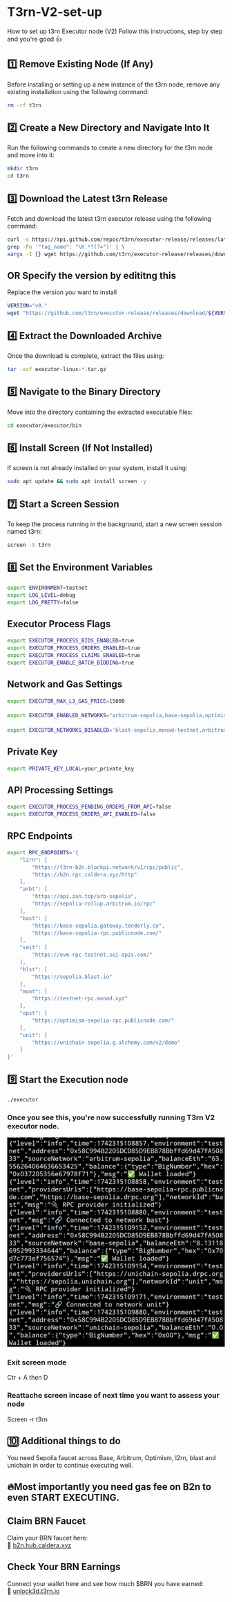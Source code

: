 # T3rn-V2-set-up
How to set up t3rn Executor node (V2)
Follow this instructions, step by step and you're good 👍


## 1️⃣ Remove Existing Node (If Any)  
Before installing or setting up a new instance of the t3rn node, remove any existing installation using the following command:  
```sh
rm -rf t3rn
```
## 2️⃣ Create a New Directory and Navigate Into It

Run the following commands to create a new directory for the t3rn node and move into it:
```sh
mkdir t3rn
cd t3rn
```
## 3️⃣ Download the Latest t3rn Release

Fetch and download the latest t3rn executor release using the following command:
```sh
curl -s https://api.github.com/repos/t3rn/executor-release/releases/latest | \
grep -Po '"tag_name": "\K.*?(?=")' | \
xargs -I {} wget https://github.com/t3rn/executor-release/releases/download/{}/executor-linux-{}.tar.gz
```
## OR Specify the version by edititng this

Replace the version you want to install
```sh
VERSION="v0."
wget "https://github.com/t3rn/executor-release/releases/download/${VERSION}/executor-linux-${VERSION}.tar.gz"
```
## 4️⃣ Extract the Downloaded Archive

Once the download is complete, extract the files using:
```sh
tar -xzf executor-linux-*.tar.gz
```

## 5️⃣ Navigate to the Binary Directory

Move into the directory containing the extracted executable files:
```sh
cd executor/executor/bin
```

## 6️⃣ Install Screen (If Not Installed)

If screen is not already installed on your system, install it using:
```sh
sudo apt update && sudo apt install screen -y
```
## 7️⃣ Start a Screen Session

To keep the process running in the background, start a new screen session named t3rn:
```sh
screen -S t3rn
```

## 8️⃣ Set the Environment Variables
```sh
export ENVIRONMENT=testnet
export LOG_LEVEL=debug
export LOG_PRETTY=false
```
## Executor Process Flags
```sh
export EXECUTOR_PROCESS_BIDS_ENABLED=true
export EXECUTOR_PROCESS_ORDERS_ENABLED=true
export EXECUTOR_PROCESS_CLAIMS_ENABLED=true
export EXECUTOR_ENABLE_BATCH_BIDDING=true
```
## Network and Gas Settings
```sh
export EXECUTOR_MAX_L3_GAS_PRICE=15000

export EXECUTOR_ENABLED_NETWORKS="arbitrum-sepolia,base-sepolia,optimism-sepolia,l2rn,unichain-sepolia"

export EXECUTOR_NETWORKS_DISABLED='blast-sepolia,monad-testnet,arbitrum,base,optimism,sei-testnet'
```
## Private Key
```sh
export PRIVATE_KEY_LOCAL=your_private_key
```
## API Processing Settings
```sh
export EXECUTOR_PROCESS_PENDING_ORDERS_FROM_API=false
export EXECUTOR_PROCESS_ORDERS_API_ENABLED=false
```

## RPC Endpoints
```sh
export RPC_ENDPOINTS='{
    "l2rn": [
        "https://t3rn-b2n.blockpi.network/v1/rpc/public",
        "https://b2n.rpc.caldera.xyz/http"
    ],
    "arbt": [
        "https://api.zan.top/arb-sepolia",
        "https://sepolia-rollup.arbitrum.io/rpc"
    ],
    "bast": [
        "https://base-sepolia.gateway.tenderly.co",
        "https://base-sepolia-rpc.publicnode.com/"
    ],
    "seit": [
        "https://evm-rpc-testnet.sei-apis.com/"
    ],
    "blst": [
        "https://sepolia.blast.io"
    ],
    "mont": [
        "https://testnet-rpc.monad.xyz"
    ],
    "opst": [
        "https://optimism-sepolia-rpc.publicnode.com/"
    ],
    "unit": [
        "https://unichain-sepolia.g.alchemy.com/v2/demo"
    ]
}'
```
## 9️⃣ Start the Execution node
```sh
./executor
```
### Once you see this, you're now successfully running T3rn V2 executor node.
![Successful Executor](https://github.com/Tony-smile/T3rn-V2-set-up/blob/main/20250318_183311.jpg)

### Exit screen mode
Ctr + A then D

### Reattache screen incase of next time you want to assess your node
Screen -r t3rn

## 🔟 Additional things to do
You need Sepolia faucet across 
Base, Arbitrum, Optimism, l2rn, blast and unichain in order to continue executing well.

## 🔥Most importantly you need gas fee on B2n to even START EXECUTING.

## Claim BRN Faucet  

Claim your BRN faucet here:  
🔗 [b2n.hub.caldera.xyz](https://b2n.hub.caldera.xyz)  

## Check Your BRN Earnings  

Connect your wallet here and see how much $BRN you have earned:  
🔗 [unlock3d.t3rn.io](https://unlock3d.t3rn.io/)


